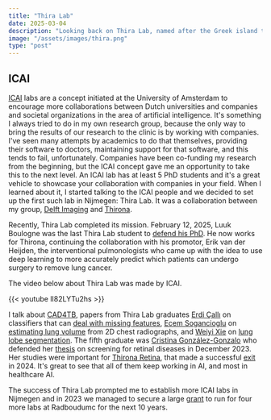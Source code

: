 ```yaml
---
title: "Thira Lab"
date: 2025-03-04
description: "Looking back on Thira Lab, named after the Greek island that I hope to visit one day"
image: "/assets/images/thira.png"
type: "post"
---
```

## ICAI

[ICAI](https://www.icai.ai/) labs are a concept initiated at the University of Amsterdam to encourage more collaborations between Dutch universities and companies and societal organizations in the area of artificial intelligence. It's something I always tried to do in my own research group, because the only way to bring the results of our research to the clinic is by working with companies. I've seen many attempts by academics to do that themselves, providing their software to doctors, maintaining support for that software, and this tends to fail, unfortunately. Companies have been co-funding my research from the beginning, but the ICAI concept gave me an opportunity to take this to the next level. An ICAI lab has at least 5 PhD students and it's a great vehicle to showcase your collaboration with companies in your field. When I learned about it, I started talking to the ICAI people and we decided to set up the first such lab in Nijmegen: Thira Lab. It was a collaboration between my group, [Delft Imaging](https://delft.care/) and [Thirona](https://thirona.eu/). 

Recently, Thira Lab completed its mission. February 12, 2025, Luuk Boulogne was the last Thira Lab student to [defend his PhD](https://www.diagnijmegen.nl/publications/boul25/). He now works for Thirona, continuing the collaboration with his promotor, Erik van der Heijden, the interventional pulmonologists who came up with the idea to use deep learning to more accurately predict which patients can undergo surgery to remove lung cancer. 

The video below about Thira Lab was made by ICAI.

{{< youtube lI82LYTu2hs >}}

I talk about [CAD4TB](https://delft.care/cad4tb/), papers from Thira Lab graduates [Erdi Çallı](https://www.diagnijmegen.nl/publications/call23/) on classifiers that can [deal with missing features](https://journals.plos.org/plosone/article?id=10.1371/journal.pone.0255301), [Ecem Sogancioglu](https://www.diagnijmegen.nl/publications/soga24a/) on [estimating lung volume](https://aapm.onlinelibrary.wiley.com/doi/pdf/10.1002/mp.15655) from 2D chest radiographs, and [Weiyi Xie](https://www.diagnijmegen.nl/publications/xie23a/) on [lung lobe segmentation](https://arxiv.org/abs/2004.07443). The fifth graduate was [Cristina González-Gonzalo](https://scholar.google.nl/citations?user=N6H5b3YAAAAJ) who defended her [thesis](https://repository.ubn.ru.nl/handle/2066/299173) on screening for retinal diseases in December 2023. Her studies were important for [Thirona Retina](https://retcad.eu/), that made a successful [exit](https://retcad.eu/thirona-retina-acquired-by-revenio-group/) in 2024. It's great to see that all of them keep working in AI, and most in healthcare AI. 

The success of Thira Lab prompted me to establish more ICAI labs in Nijmegen and in 2023 we managed to secure a large [grant](https://www.diagnijmegen.nl/news/launch-robust/) to run for four more labs at Radboudumc for the next 10 years.
